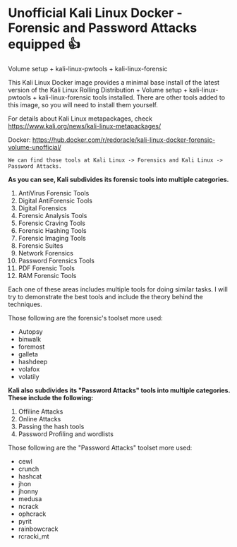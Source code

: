 # Unofficial Kali Linux Docker - Forensic and Password Attacks equipped 👍
Volume setup + kali-linux-pwtools + kali-linux-forensic

This Kali Linux Docker image provides a minimal base install of the latest version of the Kali Linux Rolling Distribution + Volume setup + kali-linux-pwtools + kali-linux-forensic tools installed. There are other tools added to this image, so you will need to install them yourself.

For details about Kali Linux metapackages, check https://www.kali.org/news/kali-linux-metapackages/

Docker: https://hub.docker.com/r/redoracle/kali-linux-docker-forensic-volume-unofficial/

`We can find those tools at Kali Linux -> Forensics and Kali Linux -> Password Attacks.`

__As you can see, Kali subdivides its forensic tools into multiple categories.__

1. AntiVirus Forensic Tools
2. Digital AntiForensic Tools
3. Digital Forensics
4. Forensic Analysis Tools
5. Forensic Craving Tools
6. Forensic Hashing Tools
7. Forensic Imaging Tools
8. Forensic Suites
9. Network Forensics
10. Password Forensics Tools
11. PDF Forensic Tools
12. RAM Forensic Tools

Each one of these areas includes multiple tools for doing similar tasks. I will try to demonstrate the best tools and include the theory behind the techniques.

Those following are the forensic's toolset more used:
- Autopsy
- binwalk
- foremost
- galleta 
- hashdeep
- volafox
- volatily


__Kali also subdivides its "Password Attacks" tools into multiple categories. These include the following:__

1. Offiline Attacks
2. Online Attacks
3. Passing the hash tools
4. Password Profiling and wordlists


Those following are the "Password Attacks" toolset more used:
- cewl
- crunch
- hashcat
- jhon
- jhonny
- medusa 
- ncrack
- ophcrack
- pyrit
- rainbowcrack
- rcracki_mt
